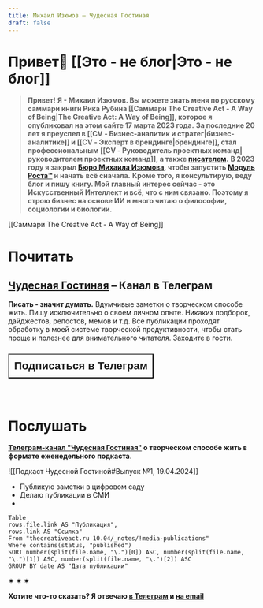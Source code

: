```yaml
---
title: Михаил Изюмов – Чудесная Гостиная
draft: false
---
```


# Привет👋 [[Это - не блог|Это - не блог]]

>**Привет!**
>**Я - Михаил Изюмов. Вы можете знать меня по русскому саммари книги Рика Рубина [[Саммари The Creative Act - A Way of Being|The Creative Act: A Way of Being]], которое я опубликовал на этом сайте 17 марта 2023 года.**
>**За последние 20 лет я преуспел в [[CV - Бизнес-аналитик и стратег|бизнес-аналитике]] и [[CV - Эксперт в брендинге|брендинге]], стал профессиональным [[CV - Руководитель проектных команд|руководителем проектных команд]], а также [писателем](https://www.thecreativeact.ru/creative-works/contents).**
>**В 2023 году я закрыл [Бюро Михаила Изюмова](https://izumovbrands.ru/), чтобы запустить [Модуль Роста™](https://kto1.io/) и начать всё сначала.**
>**Кроме того, я консультирую, веду блог и пишу книгу. Мой главный интерес сейчас - это Искусственный Интеллект и всё, что с ним связано. Поэтому я строю бизнес на основе ИИ и много читаю о философии, социологии и биологии.**

[[Саммари The Creative Act - A Way of Being]]
# Почитать
## [**Чудесная Гостиная**](https://t.me/izumov) – Канал в Телеграм

**Писать - значит думать.**
		Вдумчивые заметки о творческом способе жить. Пишу исключительно о своем личном опыте. Никаких подборок, дайджестов, репостов, мемов и т.д. Все публикации проходят обработку в моей системе творческой продуктивности, чтобы стать проще и полезнее для внимательного читателя. Заходите в гости.

 <div style="display: flex; justify-content: left; cursor: pointer;"> <a href="https://t.me/izumov" target="_blank"> <button style=" font-size: 22px; padding: 10px; height: fit-content; margin-top: 10px; margin-bottom: 40px; background: var(--text-accent); font-weight: 600; color: var(--text-on-accent); ">Подписаться в Телеграм</button> </a></div> 

# Послушать

**[Телеграм-канал "Чудесная Гостиная"](https://t.me/izumov) о творческом способе жить в формате еженедельного подкаста**.

![[Подкаст Чудесной Гостиной#Выпуск №1, 19.04.2024]]


- Публикую заметки в цифровом саду
- Делаю публикации в СМИ
- 
```dataview 
Table 
rows.file.link AS "Публикация",
rows.link AS "Ссылка"
From "thecreativeact.ru 10.04/_notes/!media-publications" 
Where contains(status, "published") 
SORT number(split(file.name, "\.")[0]) ASC, number(split(file.name, "\.")[1]) ASC, number(split(file.name, "\.")[2]) ASC
GROUP BY date AS "Дата публикации"
```


✷ ✷ ✷

**Хотите что-то сказать? Я отвечаю [в Телеграм](https://t.me/mikhail_izumov) и <a href = "mailto: mihail.izyumov@gmail.com">на email </a>**


<br> 